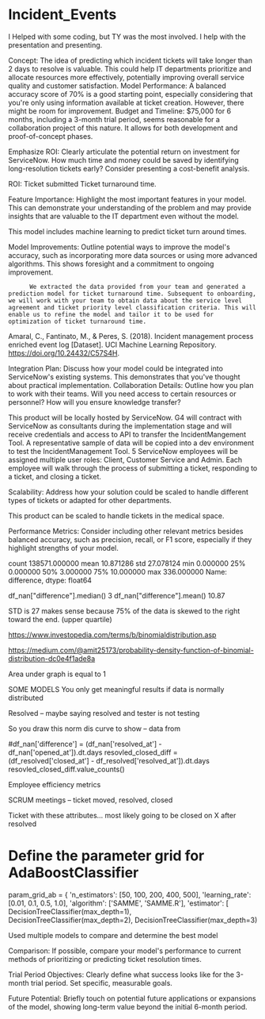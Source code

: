 # Incident_Events

 I Helped with some coding, but TY was the most involved. I help with the presentation and presenting. 

 
Concept: The idea of predicting which incident tickets will take longer than 2 days to resolve is valuable. This could help IT departments prioritize and allocate resources more effectively, potentially improving overall service quality and customer satisfaction.
Model Performance: A balanced accuracy score of 70% is a good starting point, especially considering that you're only using information available at ticket creation. However, there might be room for improvement.
Budget and Timeline: $75,000 for 6 months, including a 3-month trial period, seems reasonable for a collaboration project of this nature. It allows for both development and proof-of-concept phases.


Emphasize ROI: Clearly articulate the potential return on investment for ServiceNow. How much time and money could be saved by identifying long-resolution tickets early? Consider presenting a cost-benefit analysis.

ROI: 
Ticket submitted 
Ticket turnaround time. 

Feature Importance: Highlight the most important features in your model. This can demonstrate your understanding of the problem and may provide insights that are valuable to the IT department even without the model.

 This model includes machine learning to predict ticket turn around times. 

Model Improvements: Outline potential ways to improve the model's accuracy, such as incorporating more data sources or using more advanced algorithms. This shows foresight and a commitment to ongoing improvement.

          We extracted the data provided from your team and generated a prediction model for ticket turnaround time. Subsequent to onboarding, we will work with your team to obtain data about the service level agreement and ticket priority level classification criteria. This will enable us to refine the model and tailor it to be used for optimization of ticket turnaround time. 

Amaral, C., Fantinato, M., & Peres, S. (2018). Incident management process enriched event log [Dataset]. UCI Machine Learning Repository. https://doi.org/10.24432/C57S4H.


Integration Plan: Discuss how your model could be integrated into ServiceNow's existing systems. This demonstrates that you've thought about practical implementation.
Collaboration Details: Outline how you plan to work with their teams. Will you need access to certain resources or personnel? How will you ensure knowledge transfer?

This product will be locally hosted by ServiceNow. G4 will contract with ServiceNow as consultants during the implementation stage and will receive credentials and access to API to transfer the IncidentMangement Tool. A representative sample of data will be copied into a dev environment to test the IncidentManagement Tool. 5 ServiceNow employees will be assigned multiple user roles: Client, Customer Service and Admin. Each employee will walk through the process of submitting a ticket, responding to a ticket, and closing a ticket. 
 
Scalability: Address how your solution could be scaled to handle different types of tickets or adapted for other departments.

This product can be scaled to handle tickets in the medical space. 

Performance Metrics: Consider including other relevant metrics besides balanced accuracy, such as precision, recall, or F1 score, especially if they highlight strengths of your model.

count    138571.000000
mean         10.871286
std          27.078124
min           0.000000
25%           0.000000
50%           3.000000
75%          10.000000
max         336.000000
Name: difference, dtype: float64

df_nan["difference"].median()
3 
df_nan["difference"].mean() 10.87


STD is 27 makes sense because 75% of the data is skewed to the right toward the end. (upper quartile) 




https://www.investopedia.com/terms/b/binomialdistribution.asp

https://medium.com/@amit25173/probability-density-function-of-binomial-distribution-dc0e4f1ade8a


Area under graph is equal to 1 









SOME MODELS You only get meaningful results if data is normally distributed 


Resolved – maybe saying resolved and tester is not testing 

So you draw this norm dis curve to show – data from 

#df_nan['difference'] = (df_nan['resolved_at'] - df_nan['opened_at']).dt.days
resovled_closed_diff = (df_resolved['closed_at'] - df_resolved['resolved_at']).dt.days
resovled_closed_diff.value_counts()


Employee efficiency metrics 

SCRUM meetings – ticket moved, resolved, closed 

Ticket with these attributes… most likely going to be closed on X after resolved 


# Define the parameter grid for AdaBoostClassifier
param_grid_ab = {
   'n_estimators': [50, 100, 200, 400, 500],
   'learning_rate': [0.01, 0.1, 0.5, 1.0],
   'algorithm': ['SAMME', 'SAMME.R'],
   'estimator': [
       DecisionTreeClassifier(max_depth=1),
       DecisionTreeClassifier(max_depth=2),
       DecisionTreeClassifier(max_depth=3)



Used multiple models to compare and determine the best model 



Comparison: If possible, compare your model's performance to current methods of prioritizing or predicting ticket resolution times.


Trial Period Objectives: Clearly define what success looks like for the 3-month trial period. Set specific, measurable goals.




Future Potential: Briefly touch on potential future applications or expansions of the model, showing long-term value beyond the initial 6-month period.



